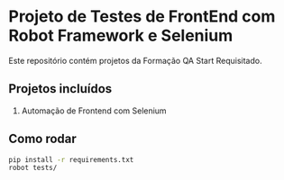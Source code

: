 # Projeto de Testes de FrontEnd com Robot Framework e Selenium

Este repositório contém projetos da Formação QA Start Requisitado.

## Projetos incluídos
1. Automação de Frontend com Selenium 

## Como rodar
```bash
pip install -r requirements.txt
robot tests/